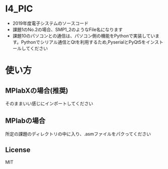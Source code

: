 # I4_PIC
- 2019年度電子システムのソースコード
- 課題1のNo.2の場合、SMP1_2のようなFile名になります
- 課題10のパソコンとの通信は、パソコン側の機能をPythonで実装しています。Pythonでシリアル通信とQtを利用するため,PyserialとPyQt5をインストールしてください

# 使い方
## MPlabXの場合(推奨)
そのままいい感じにインポートしてください

## MPlabの場合
所定の課題のディレクトリの中に入り、.asmファイルをパクってください

## License
MIT
